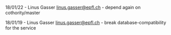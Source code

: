 18/01/22 - Linus Gasser <linus.gasser@epfl.ch>
	- depend again on cothority/master

18/01/19 - Linus Gasser <linus.gasser@epfl.ch>
	- break database-compatibility for the service
